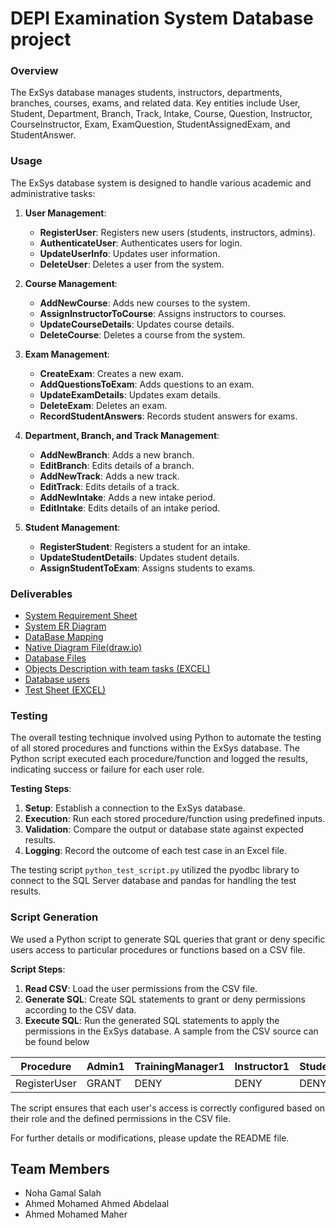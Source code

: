 # DEPI Examination System Database project

### Overview
The ExSys database manages students, instructors, departments, branches, courses, exams, and related data. Key entities include User, Student, Department, Branch, Track, Intake, Course, Question, Instructor, CourseInstructor, Exam, ExamQuestion, StudentAssignedExam, and StudentAnswer.

### Usage
The ExSys database system is designed to handle various academic and administrative tasks:

1. **User Management**:
   - **RegisterUser**: Registers new users (students, instructors, admins).
   - **AuthenticateUser**: Authenticates users for login.
   - **UpdateUserInfo**: Updates user information.
   - **DeleteUser**: Deletes a user from the system.

2. **Course Management**:
   - **AddNewCourse**: Adds new courses to the system.
   - **AssignInstructorToCourse**: Assigns instructors to courses.
   - **UpdateCourseDetails**: Updates course details.
   - **DeleteCourse**: Deletes a course from the system.

3. **Exam Management**:
   - **CreateExam**: Creates a new exam.
   - **AddQuestionsToExam**: Adds questions to an exam.
   - **UpdateExamDetails**: Updates exam details.
   - **DeleteExam**: Deletes an exam.
   - **RecordStudentAnswers**: Records student answers for exams.

4. **Department, Branch, and Track Management**:
   - **AddNewBranch**: Adds a new branch.
   - **EditBranch**: Edits details of a branch.
   - **AddNewTrack**: Adds a new track.
   - **EditTrack**: Edits details of a track.
   - **AddNewIntake**: Adds a new intake period.
   - **EditIntake**: Edits details of an intake period.

5. **Student Management**:
   - **RegisterStudent**: Registers a student for an intake.
   - **UpdateStudentDetails**: Updates student details.
   - **AssignStudentToExam**: Assigns students to exams.

### Deliverables
- [System Requirement Sheet](Docs/System_Requirements_Sheet.pdf)
- [System ER Diagram](Docs/ER-Diagram.jpg)
- [DataBase Mapping](Docs/DataMapping.jpg)
- [Native Diagram File(draw.io)](Docs/Native-diagrams.drawio)
- [Database Files](DatabaseQueries)
- [Objects Description with team tasks (EXCEL)](TeamTasks/Procedures_Functions_Views_Tasks.xlsx)
- [Database users](Docs/UsersCredientials.txt)
- [Test Sheet (EXCEL)](SystemTest/procedure_function_test_results.xlsx)

### Testing
The overall testing technique involved using Python to automate the testing of all stored procedures and functions within the ExSys database. The Python script executed each procedure/function and logged the results, indicating success or failure for each user role.

**Testing Steps**:
1. **Setup**: Establish a connection to the ExSys database.
2. **Execution**: Run each stored procedure/function using predefined inputs.
3. **Validation**: Compare the output or database state against expected results.
4. **Logging**: Record the outcome of each test case in an Excel file.

The testing script `python_test_script.py` utilized the pyodbc library to connect to the SQL Server database and pandas for handling the test results.

### Script Generation
We used a Python script to generate SQL queries that grant or deny specific users access to particular procedures or functions based on a CSV file.

**Script Steps**:
1. **Read CSV**: Load the user permissions from the CSV file.
2. **Generate SQL**: Create SQL statements to grant or deny permissions according to the CSV data.
3. **Execute SQL**: Run the generated SQL statements to apply the permissions in the ExSys database.
A sample from the CSV source can be found below

| Procedure      | Admin1 | TrainingManager1 | Instructor1 | Student1 |
|----------------|--------|------------------|-------------|----------|
| RegisterUser   | GRANT  | DENY             | DENY        | DENY     |


The script ensures that each user's access is correctly configured based on their role and the defined permissions in the CSV file.

For further details or modifications, please update the README file.

## Team Members
- Noha Gamal Salah
- Ahmed Mohamed Ahmed Abdelaal
- Ahmed Mohamed Maher
